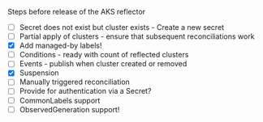 Steps before release of the AKS reflector

- [ ] Secret does not exist but cluster exists - Create a new secret
- [ ] Partial apply of clusters - ensure that subsequent reconciliations work
- [X] Add managed-by labels!
- [ ] Conditions - ready with count of reflected clusters
- [ ] Events - publish when cluster created or removed
- [X] Suspension
- [ ] Manually triggered reconciliation
- [ ] Provide for authentication via a Secret?
- [ ] CommonLabels support
- [ ] ObservedGeneration support!
